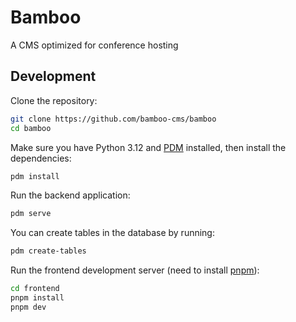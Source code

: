 # Bamboo

A CMS optimized for conference hosting

## Development

Clone the repository:

```bash
git clone https://github.com/bamboo-cms/bamboo
cd bamboo
```

Make sure you have Python 3.12 and [PDM](https://pdm-project.org/) installed, then install the dependencies:

```bash
pdm install
```

Run the backend application:

```bash
pdm serve
```

You can create tables in the database by running:

```bash
pdm create-tables
```

Run the frontend development server (need to install [pnpm](https://pnpm.io/)):

```bash
cd frontend
pnpm install
pnpm dev
```
